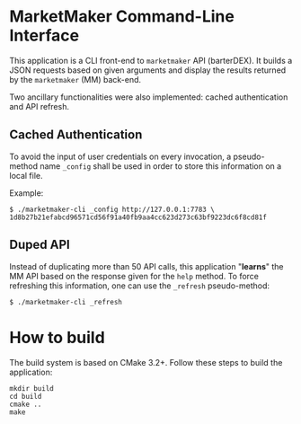 # MarketMaker Command-Line Interface

This application is a CLI front-end to `marketmaker` API (barterDEX).
It builds a JSON requests based on given arguments and display the results returned by the `marketmaker` (MM) back-end.

Two ancillary functionalities were also implemented: cached authentication and API refresh.

## Cached Authentication

To avoid the input of user credentials on every invocation, a pseudo-method name `_config` shall be used in order to store this information on a local file.

Example:

```shell
$ ./marketmaker-cli _config http://127.0.0.1:7783 \
1d8b27b21efabcd96571cd56f91a40fb9aa4cc623d273c63bf9223dc6f8cd81f
```

## Duped API

Instead of duplicating more than 50 API calls, this application "__learns__" the MM API based on the response given for the `help` method. To force refreshing this information, one can use the `_refresh` pseudo-method:

```shell
$ ./marketmaker-cli _refresh
```

# How to build

The build system is based on CMake 3.2+. Follow these steps to build the application:

```source
mkdir build
cd build
cmake ..
make
```